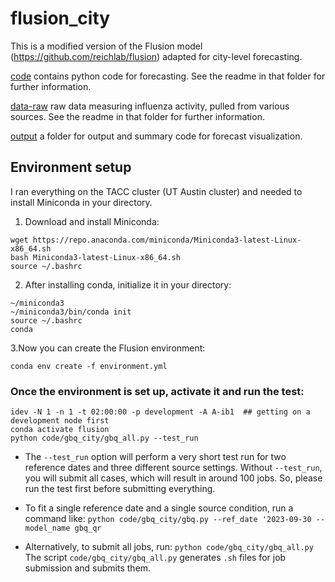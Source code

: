 # flusion_city

This is a modified version of the Flusion model (https://github.com/reichlab/flusion) adapted for city-level forecasting.

[code](https://github.com/donga0223/flusion_city/tree/master/code) contains python code for forecasting. See the readme in that folder for further information. 

[data-raw](https://github.com/donga0223/flusion_city/tree/master/data-raw) raw data measuring influenza activity, pulled from various sources. See the readme in that folder for further information.

[output](https://github.com/donga0223/flusion_city/tree/master/output) a folder for output and summary code for forecast visualization.


## Environment setup
I ran everything on the TACC cluster (UT Austin cluster) and needed to install Miniconda in your directory.

1. Download and install Miniconda:

```
wget https://repo.anaconda.com/miniconda/Miniconda3-latest-Linux-x86_64.sh
bash Miniconda3-latest-Linux-x86_64.sh
source ~/.bashrc
```

2. After installing conda, initialize it in your directory:

```
~/miniconda3
~/miniconda3/bin/conda init
source ~/.bashrc
conda
```

3.Now you can create the Flusion environment:

```
conda env create -f environment.yml
```

### Once the environment is set up, activate it and run the test:

```
idev -N 1 -n 1 -t 02:00:00 -p development -A A-ib1  ## getting on a development node first
conda activate flusion
python code/gbq_city/gbq_all.py --test_run
```

- The `--test_run` option will perform a very short test run for two reference dates and three different source settings. Without `--test_run`, you will submit all cases, which will result in around 100 jobs. So, please run the test first before submitting everything.

- To fit a single reference date and a single source condition, run a command like: `python code/gbq_city/gbq.py --ref_date '2023-09-30 --model_name gbq_qr` 

- Alternatively, to submit all jobs, run: `python code/gbq_city/gbq_all.py`
The script `code/gbq_city/gbq_all.py` generates `.sh` files for job submission and submits them.

